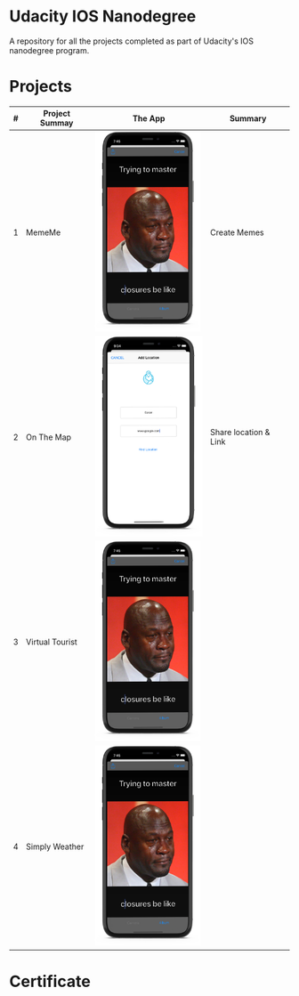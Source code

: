 #  Udacity IOS Nanodegree

A repository for all the projects completed as part of Udacity's IOS nanodegree program.

# Projects

| # | Project Summay | The App        | Summary| 
| - | -------------- | -------------- | --------- |
| 1 | MemeMe| <img src="https://github.com/MoSourang/Udacity_IOS_Nanodegree/blob/master/MemeMe%201.0/screenshots/Meme%20Editor.png" width="190" height="360">        | Create Memes|  
| 2 | On The Map|<img src="https://github.com/MoSourang/Udacity_IOS_Nanodegree/blob/master/On%20The%20Map/screenshots/Location%20Search.png" height="360">|Share location & Link |        
| 3 | Virtual Tourist | <img src="https://github.com/MoSourang/Udacity_IOS_Nanodegree/blob/master/MemeMe%201.0/screenshots/Meme%20Editor.png" width="190" height="360">   |         |  
| 4 | Simply Weather |<img src="https://github.com/MoSourang/Udacity_IOS_Nanodegree/blob/master/MemeMe%201.0/screenshots/Meme%20Editor.png" width="190" height="360">  |               |        

# Certificate 



 
